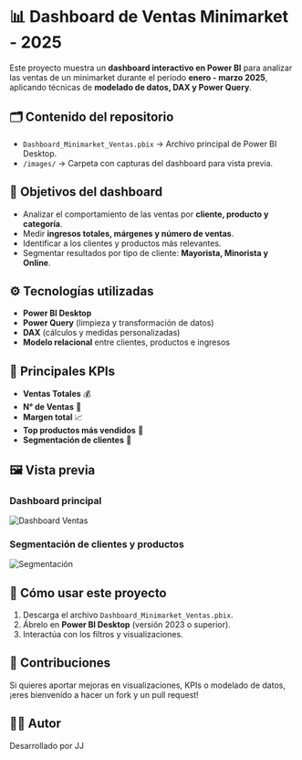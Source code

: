 # 📊 Dashboard de Ventas Minimarket - 2025  

Este proyecto muestra un **dashboard interactivo en Power BI** para analizar las ventas de un minimarket durante el período **enero - marzo 2025**, aplicando técnicas de **modelado de datos, DAX y Power Query**.  

## 🗂️ Contenido del repositorio  
- `Dashboard_Minimarket_Ventas.pbix` → Archivo principal de Power BI Desktop.  
- `/images/` → Carpeta con capturas del dashboard para vista previa.  

## 🎯 Objetivos del dashboard  
- Analizar el comportamiento de las ventas por **cliente, producto y categoría**.  
- Medir **ingresos totales, márgenes y número de ventas**.  
- Identificar a los clientes y productos más relevantes.  
- Segmentar resultados por tipo de cliente: **Mayorista, Minorista y Online**.  

## ⚙️ Tecnologías utilizadas  
- **Power BI Desktop**  
- **Power Query** (limpieza y transformación de datos)  
- **DAX** (cálculos y medidas personalizadas)  
- **Modelo relacional** entre clientes, productos e ingresos  

## 📌 Principales KPIs  
- **Ventas Totales** 💰  
- **N° de Ventas** 🧾  
- **Margen total** 📈  
- **Top productos más vendidos** 🥇  
- **Segmentación de clientes** 👥  

## 🖼️ Vista previa  

### Dashboard principal  
![Dashboard Ventas](images/dashboard_minimarket.png)  

### Segmentación de clientes y productos  
![Segmentación](images/segmentacion.png)  

## 🚀 Cómo usar este proyecto  
1. Descarga el archivo `Dashboard_Minimarket_Ventas.pbix`.  
2. Ábrelo en **Power BI Desktop** (versión 2023 o superior).  
3. Interactúa con los filtros y visualizaciones.  

## 🤝 Contribuciones  
Si quieres aportar mejoras en visualizaciones, KPIs o modelado de datos, ¡eres bienvenido a hacer un fork y un pull request!  

## 👨‍💻 Autor  
Desarrollado por JJ  
 
